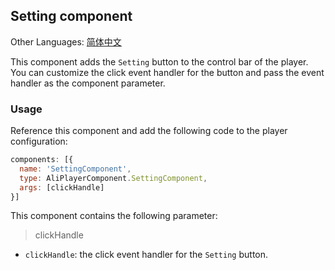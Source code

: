 ## Setting component

Other Languages: [简体中文](https://github.com/aliyunvideo/AliyunPlayer_Web/blob/master/customComponents/src/components/playerNextComponent/README.zh_CN.md)

This component adds the `Setting` button to the control bar of the player. You can customize the click event handler for the button and pass the event handler as the component parameter.

### Usage

Reference this component and add the following code to the player configuration:

```js
components: [{
  name: 'SettingComponent',
  type: AliPlayerComponent.SettingComponent,
  args: [clickHandle]
}]
```

This component contains the following parameter:

> clickHandle

- `clickHandle`: the click event handler for the `Setting` button.

